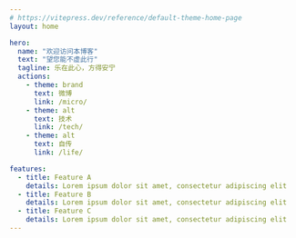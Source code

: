 ```yaml
---
# https://vitepress.dev/reference/default-theme-home-page
layout: home

hero:
  name: "欢迎访问本博客"
  text: "望您能不虚此行"
  tagline: 乐在此心，方得安宁
  actions:
    - theme: brand
      text: 微博
      link: /micro/
    - theme: alt
      text: 技术
      link: /tech/
    - theme: alt
      text: 自传
      link: /life/

features:
  - title: Feature A
    details: Lorem ipsum dolor sit amet, consectetur adipiscing elit
  - title: Feature B
    details: Lorem ipsum dolor sit amet, consectetur adipiscing elit
  - title: Feature C
    details: Lorem ipsum dolor sit amet, consectetur adipiscing elit
---
```


